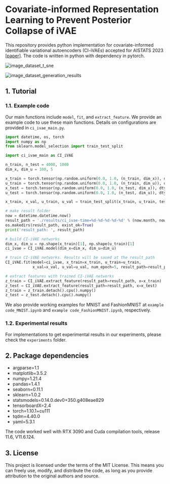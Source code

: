 Covariate-informed Representation Learning to Prevent Posterior Collapse of iVAE
=====================================

This repository provides python implementation for covariate-informed identifiable variational autoencoders (CI-iVAEs) accepted for AISTATS 2023 [[paper]](https://proceedings.mlr.press/v206/kim23c/kim23c.pdf). The code is written in python with dependency in pytorch.

![image_dataset_t_sne](https://user-images.githubusercontent.com/19345323/219812373-6ab2061f-0a97-4787-99a6-d101409e9434.png)

![image_dataset_generation_results](https://user-images.githubusercontent.com/19345323/219812176-936f4e54-c379-46d6-b024-3b06f780a287.jpg)

## 1. Tutorial
### 1.1. Example code
Our main functions include ``model``, ``fit``, and ``extract_feature``. We provide an example code to use these main functions. Details on configurations are provided in ``ci_ivae_main.py``.
```python
import datetime, os, torch
import numpy as np
from sklearn.model_selection import train_test_split

import ci_ivae_main as CI_iVAE

n_train, n_test = 4000, 1000
dim_x, dim_u = 100, 5

x_train = torch.tensor(np.random.uniform(0.0, 1.0, (n_train, dim_x)), dtype=torch.float32)
u_train = torch.tensor(np.random.uniform(0.0, 1.0, (n_train, dim_u)), dtype=torch.float32)
x_test = torch.tensor(np.random.uniform(0.0, 1.0, (n_test, dim_x)), dtype=torch.float32)
u_test = torch.tensor(np.random.uniform(0.0, 1.0, (n_test, dim_u)), dtype=torch.float32)

x_train, x_val, u_train, u_val = train_test_split(x_train, u_train, test_size=(1/6))

# make result folder
now = datetime.datetime.now()
result_path = './results/ci_ivae-time=%d-%d-%d-%d-%d' % (now.month, now.day, now.hour, now.minute, now.second)
os.makedirs(result_path, exist_ok=True)
print('result_path: ', result_path)

# build CI-iVAE networks
dim_x, dim_u = np.shape(x_train)[1], np.shape(u_train)[1]
ci_ivae = CI_iVAE.model(dim_x=dim_x, dim_u=dim_u)

# train CI-iVAE networks. Results will be saved at the result_path
CI_iVAE.fit(model=ci_ivae, x_train=x_train, u_train=u_train,
            x_val=x_val, u_val=u_val, num_epoch=5, result_path=result_path)

# extract features with trained CI-iVAE networks
z_train = CI_iVAE.extract_feature(result_path=result_path, x=x_train)
z_test = CI_iVAE.extract_feature(result_path=result_path, x=x_test)
z_train = z_train.detach().cpu().numpy()
z_test = z_test.detach().cpu().numpy()
```
We also provide working examples for MNIST and FashionMNIST at ``example code_MNIST.ipynb`` and ``example code_FashionMNIST.ipynb``, respectively.

### 1.2. Experimental results
For implementations to get experimental results in our experiments, please check the ``experiments`` folder.

## 2. Package dependencies
- argparse=1.1
- matplotlib=3.5.2
- numpy=1.21.4
- pandas=1.4.1
- seaborn=0.11.1
- sklearn=1.0.2
- statsmodels=0.14.0.dev0+350.g408eae829
- tensorboardX=2.4
- torch=1.10.1+cu111
- tqdm=4.40.0
- yaml=5.3.1

The code worked well with RTX 3090 and Cuda compilation tools, release 11.6, V11.6.124.

## 3. License
This project is licensed under the terms of the MIT License. This means you can freely use, modify, and distribute the code, as long as you provide attribution to the original authors and source.

